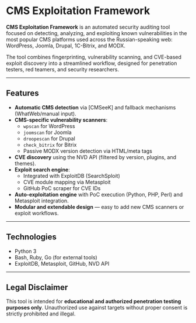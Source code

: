 # CMS Exploitation Framework

**CMS Exploitation Framework** is an automated security auditing tool focused on detecting, analyzing, and exploiting known vulnerabilities in the most popular CMS platforms used across the Russian-speaking web: WordPress, Joomla, Drupal, 1C-Bitrix, and MODX.

The tool combines fingerprinting, vulnerability scanning, and CVE-based exploit discovery into a streamlined workflow, designed for penetration testers, red teamers, and security researchers.

---

##  Features 

- **Automatic CMS detection** via [CMSeeK] and fallback mechanisms (WhatWeb/manual input).
- **CMS-specific vulnerability scanners**:
  - `wpscan` for WordPress
  - `joomscan` for Joomla
  - `droopescan` for Drupal
  - `check_bitrix` for Bitrix
  - Passive MODX version detection via HTML/meta tags
- **CVE discovery** using the NVD API (filtered by version, plugins, and themes).
- **Exploit search engine**:
  - Integrated with ExploitDB (SearchSploit)
  - CVE module mapping via Metasploit
  - GitHub PoC scraper for CVE IDs
- **Auto-exploitation engine** with PoC execution (Python, PHP, Perl) and Metasploit integration.
- **Modular and extendable design** — easy to add new CMS scanners or exploit workflows.

---

##  Technologies 

- Python 3
- Bash, Ruby, Go (for external tools)
- ExploitDB, Metasploit, GitHub, NVD API

---

##  Legal Disclaimer 

This tool is intended for **educational and authorized penetration testing purposes only**. Unauthorized use against targets without proper consent is strictly prohibited and illegal.

